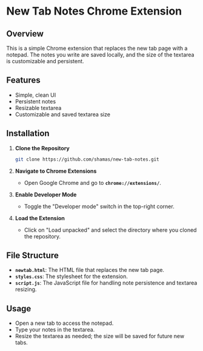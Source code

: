 # **New Tab Notes Chrome Extension**

## **Overview**

This is a simple Chrome extension that replaces the new tab page with a notepad. The notes you write are saved locally, and the size of the textarea is customizable and persistent.

## **Features**

- Simple, clean UI
- Persistent notes
- Resizable textarea
- Customizable and saved textarea size

## **Installation**

1. **Clone the Repository**
    
    ```bash
    git clone https://github.com/shamas/new-tab-notes.git
    
    ```
    
2. **Navigate to Chrome Extensions**
    - Open Google Chrome and go to **`chrome://extensions/`**.
3. **Enable Developer Mode**
    - Toggle the "Developer mode" switch in the top-right corner.
4. **Load the Extension**
    - Click on "Load unpacked" and select the directory where you cloned the repository.

## **File Structure**

- **`newtab.html`**: The HTML file that replaces the new tab page.
- **`styles.css`**: The stylesheet for the extension.
- **`script.js`**: The JavaScript file for handling note persistence and textarea resizing.

## **Usage**

- Open a new tab to access the notepad.
- Type your notes in the textarea.
- Resize the textarea as needed; the size will be saved for future new tabs.

